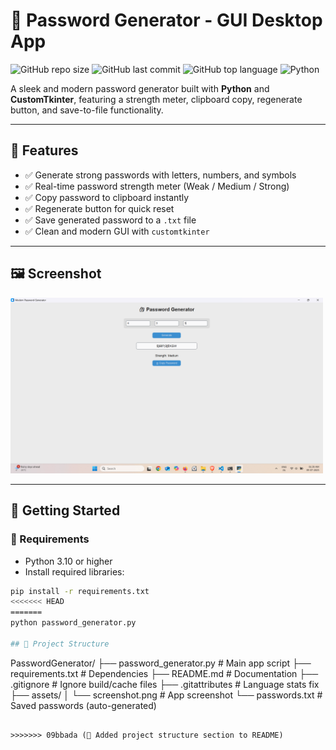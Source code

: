 # 🔐 Password Generator - GUI Desktop App

![GitHub repo size](https://img.shields.io/github/repo-size/Bikash07-git/PasswordGenerator)
![GitHub last commit](https://img.shields.io/github/last-commit/Bikash07-git/PasswordGenerator)
![GitHub top language](https://img.shields.io/github/languages/top/Bikash07-git/PasswordGenerator)
![Python](https://img.shields.io/badge/Made%20with-Python-blue?logo=python)

A sleek and modern password generator built with **Python** and **CustomTkinter**, featuring a strength meter, clipboard copy, regenerate button, and save-to-file functionality.

---

## 🧠 Features

- ✅ Generate strong passwords with letters, numbers, and symbols
- ✅ Real-time password strength meter (Weak / Medium / Strong)
- ✅ Copy password to clipboard instantly
- ✅ Regenerate button for quick reset
- ✅ Save generated password to a `.txt` file
- ✅ Clean and modern GUI with `customtkinter`

---

## 🖼️ Screenshot

<img src="assets/screenshot.png" width="500" alt="Password Generator GUI Screenshot">

---

## 🚀 Getting Started

### 🔧 Requirements

- Python 3.10 or higher
- Install required libraries:

```bash
pip install -r requirements.txt
<<<<<<< HEAD
=======
python password_generator.py

## 📁 Project Structure
```
PasswordGenerator/
├── password_generator.py       # Main app script
├── requirements.txt            # Dependencies
├── README.md                   # Documentation
├── .gitignore                  # Ignore build/cache files
├── .gitattributes              # Language stats fix
├── assets/
│   └── screenshot.png          # App screenshot
└── passwords.txt               # Saved passwords (auto-generated)
```

>>>>>>> 09bbada (📁 Added project structure section to README)
